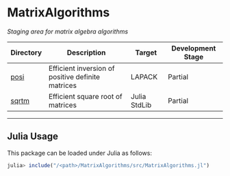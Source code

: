 # MatrixAlgorithms

_Staging area for matrix algebra algorithms_

<div align="center">

  | Directory | Description | Target | Development Stage |
  |---|---|---|---|
  | [posi](https://github.com/aravindh-krishnamoorthy/MatrixAlgorithms/tree/main/posi) | Efficient inversion of positive definite matrices | LAPACK | Partial |
  | [sqrtm](https://github.com/aravindh-krishnamoorthy/MatrixAlgorithms/tree/main/sqrtm) | Efficient square root of matrices | Julia StdLib | Partial |

</div>

---

## Julia Usage
This package can be loaded under Julia as follows:
```julia
julia> include("/<path>/MatrixAlgorithms/src/MatrixAlgorithms.jl")
```
